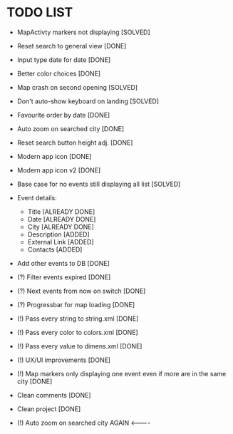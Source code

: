 # TODO LIST

- MapActivty markers not displaying [SOLVED]
- Reset search to general view [DONE]
- Input type date for date [DONE]
- Better color choices [DONE]
- Map crash on second opening [SOLVED]
- Don't auto-show keyboard on landing [SOLVED]
- Favourite order by date [DONE]
- Auto zoom on searched city [DONE]
- Reset search button height adj. [DONE]
- Modern app icon [DONE]
- Modern app icon v2 [DONE]
- Base case for no events still displaying all list [SOLVED]

- Event details:
  - Title [ALREADY DONE]
  - Date [ALREADY DONE]
  - City [ALREADY DONE]
  - Description [ADDED]
  - External Link [ADDED]
  - Contacts [ADDED]
  
- Add other events to DB [DONE]
- (?) Filter events expired [DONE]
- (?) Next events from now on switch [DONE]
- (?) Progressbar for map loading [DONE]

- (!) Pass every string to string.xml [DONE]
- (!) Pass every color to colors.xml [DONE]
- (!) Pass every value to dimens.xml [DONE]

- (!) UX/UI improvements [DONE]
- (!) Map markers only displaying one event even if more are in the same city [DONE]

- Clean comments [DONE]
- Clean project [DONE]

- (!) Auto zoom on searched city AGAIN <----